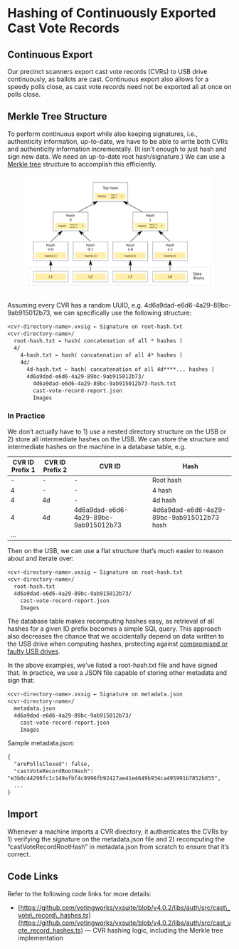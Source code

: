# Hashing of Continuously Exported Cast Vote Records

## Continuous Export

Our precinct scanners export cast vote records (CVRs) to USB drive continuously, as ballots are cast. Continuous export also allows for a speedy polls close, as cast vote records need not be exported all at once on polls close.

## Merkle Tree Structure

To perform continuous export while also keeping signatures, i.e., authenticity information, up-to-date, we have to be able to write both CVRs and authenticity information incrementally. (It isn’t enough to just hash and sign new data. We need an up-to-date root hash/signature.) We can use a [Merkle tree](https://en.wikipedia.org/wiki/Merkle_tree) structure to accomplish this efficiently.

<figure><img src="../../../.gitbook/assets/image (1).png" alt=""><figcaption></figcaption></figure>

Assuming every CVR has a random UUID, e.g. 4d6a9dad-e6d6-4a29-89bc-9ab915012b73, we can specifically use the following structure:

```
<cvr-directory-name>.vxsig ← Signature on root-hash.txt
<cvr-directory-name>/
  root-hash.txt ← hash( concatenation of all * hashes )
  4/
    4-hash.txt ← hash( concatenation of all 4* hashes )
    4d/
      4d-hash.txt ← hash( concatenation of all 4d****... hashes )
      4d6a9dad-e6d6-4a29-89bc-9ab915012b73/
        4d6a9dad-e6d6-4a29-89bc-9ab915012b73-hash.txt
        cast-vote-record-report.json
        Images
```

### In Practice

We don’t actually have to 1) use a nested directory structure on the USB or 2) store all intermediate hashes on the USB. We can store the structure and intermediate hashes on the machine in a database table, e.g.

| CVR ID Prefix 1 | CVR ID Prefix 2 | CVR ID                               | Hash                                      |
| --------------- | --------------- | ------------------------------------ | ----------------------------------------- |
| -               | -               | -                                    | Root hash                                 |
| 4               | -               | -                                    | 4 hash                                    |
| 4               | 4d              | -                                    | 4d hash                                   |
| 4               | 4d              | 4d6a9dad-e6d6-4a29-89bc-9ab915012b73 | 4d6a9dad-e6d6-4a29-89bc-9ab915012b73 hash |
| …               |                 |                                      |                                           |

Then on the USB, we can use a flat structure that’s much easier to reason about and iterate over:

```
<cvr-directory-name>.vxsig ← Signature on root-hash.txt
<cvr-directory-name>/
  root-hash.txt
  4d6a9dad-e6d6-4a29-89bc-9ab915012b73/
    cast-vote-record-report.json
    Images
```

The database table makes recomputing hashes easy, as retrieval of all hashes for a given ID prefix becomes a simple SQL query. This approach also decreases the chance that we accidentally depend on data written to the USB drive when computing hashes, protecting against [compromised or faulty USB drives](https://github.com/votingworks/vxsuite/pull/3554).

In the above examples, we’ve listed a root-hash.txt file and have signed that. In practice, we use a JSON file capable of storing other metadata and sign that:

```
<cvr-directory-name>.vxsig ← Signature on metadata.json
<cvr-directory-name>/
  metadata.json
  4d6a9dad-e6d6-4a29-89bc-9ab915012b73/
    cast-vote-record-report.json
    Images
```

Sample metadata.json:

```
{
  "arePollsClosed": false,
  "castVoteRecordRootHash": "e3b0c44298fc1c149afbf4c8996fb92427ae41e4649b934ca495991b7852b855",
  ...
}
```

## Import

Whenever a machine imports a CVR directory, it authenticates the CVRs by 1) verifying the signature on the metadata.json file and 2) recomputing the “castVoteRecordRootHash” in metadata.json from scratch to ensure that it’s correct.

## Code Links

Refer to the following code links for more details:

* [https://github.com/votingworks/vxsuite/blob/v4.0.2/libs/auth/src/cast\_vote\_record\_hashes.ts](https://github.com/votingworks/vxsuite/blob/v4.0.2/libs/auth/src/cast_vote_record_hashes.ts) — CVR hashing logic, including the Merkle tree implementation
